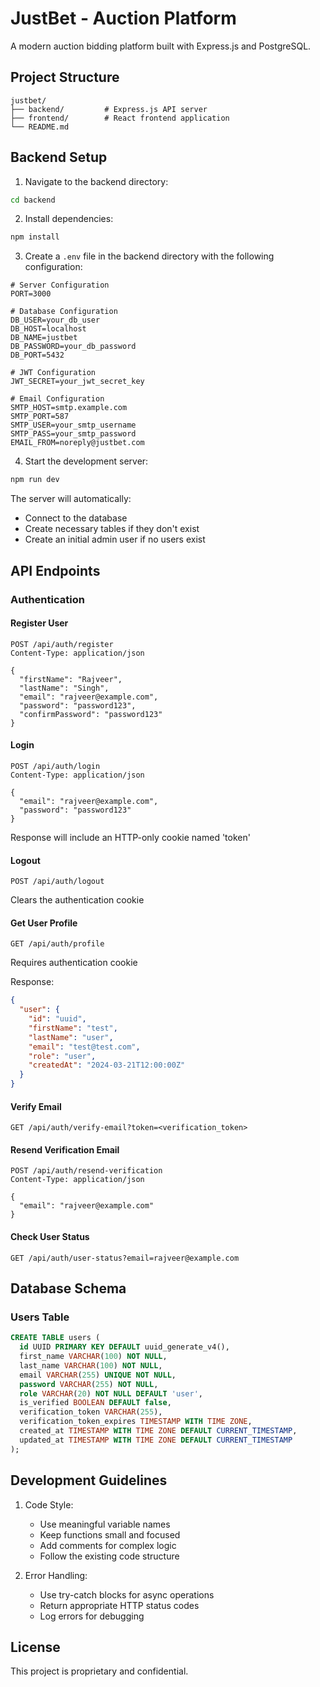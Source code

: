 # JustBet - Auction Platform

A modern auction bidding platform built with Express.js and PostgreSQL.

## Project Structure

```
justbet/
├── backend/         # Express.js API server
├── frontend/        # React frontend application
└── README.md
```

## Backend Setup

1. Navigate to the backend directory:
```bash
cd backend
```

2. Install dependencies:
```bash
npm install
```

3. Create a `.env` file in the backend directory with the following configuration:
```env
# Server Configuration
PORT=3000

# Database Configuration
DB_USER=your_db_user
DB_HOST=localhost
DB_NAME=justbet
DB_PASSWORD=your_db_password
DB_PORT=5432

# JWT Configuration
JWT_SECRET=your_jwt_secret_key

# Email Configuration
SMTP_HOST=smtp.example.com
SMTP_PORT=587
SMTP_USER=your_smtp_username
SMTP_PASS=your_smtp_password
EMAIL_FROM=noreply@justbet.com
```

4. Start the development server:
```bash
npm run dev
```

The server will automatically:
- Connect to the database
- Create necessary tables if they don't exist
- Create an initial admin user if no users exist

## API Endpoints

### Authentication

#### Register User
```http
POST /api/auth/register
Content-Type: application/json

{
  "firstName": "Rajveer",
  "lastName": "Singh",
  "email": "rajveer@example.com",
  "password": "password123",
  "confirmPassword": "password123"
}
```

#### Login
```http
POST /api/auth/login
Content-Type: application/json

{
  "email": "rajveer@example.com",
  "password": "password123"
}
```
Response will include an HTTP-only cookie named 'token'

#### Logout
```http
POST /api/auth/logout
```
Clears the authentication cookie

#### Get User Profile
```http
GET /api/auth/profile
```
Requires authentication cookie

Response:
```json
{
  "user": {
    "id": "uuid",
    "firstName": "test",
    "lastName": "user",
    "email": "test@test.com",
    "role": "user",
    "createdAt": "2024-03-21T12:00:00Z"
  }
}
```

#### Verify Email
```http
GET /api/auth/verify-email?token=<verification_token>
```

#### Resend Verification Email
```http
POST /api/auth/resend-verification
Content-Type: application/json

{
  "email": "rajveer@example.com"
}
```

#### Check User Status
```http
GET /api/auth/user-status?email=rajveer@example.com
```

## Database Schema

### Users Table
```sql
CREATE TABLE users (
  id UUID PRIMARY KEY DEFAULT uuid_generate_v4(),
  first_name VARCHAR(100) NOT NULL,
  last_name VARCHAR(100) NOT NULL,
  email VARCHAR(255) UNIQUE NOT NULL,
  password VARCHAR(255) NOT NULL,
  role VARCHAR(20) NOT NULL DEFAULT 'user',
  is_verified BOOLEAN DEFAULT false,
  verification_token VARCHAR(255),
  verification_token_expires TIMESTAMP WITH TIME ZONE,
  created_at TIMESTAMP WITH TIME ZONE DEFAULT CURRENT_TIMESTAMP,
  updated_at TIMESTAMP WITH TIME ZONE DEFAULT CURRENT_TIMESTAMP
);
```

## Development Guidelines

1. Code Style:
   - Use meaningful variable names
   - Keep functions small and focused
   - Add comments for complex logic
   - Follow the existing code structure

2. Error Handling:
   - Use try-catch blocks for async operations
   - Return appropriate HTTP status codes
   - Log errors for debugging

## License

This project is proprietary and confidential.
